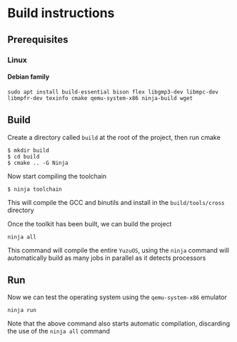 # Build instructions

## Prerequisites

### Linux

#### Debian family

```console
sudo apt install build-essential bison flex libgmp3-dev libmpc-dev libmpfr-dev texinfo cmake qemu-system-x86 ninja-build wget
```

## Build

Create a directory called `build` at the root of the project, then run cmake
```console
$ mkdir build
$ cd build
$ cmake .. -G Ninja
```

Now start compiling the toolchain
```console
$ ninja toolchain
```
This will compile the GCC and binutils and install in the `build/tools/cross` directory

Once the toolkit has been built, we can build the project
```console
ninja all
```
This command will compile the entire `YuzuOS`, using the `ninja` command will automatically build as many jobs in parallel as it detects processors

## Run

Now we can test the operating system using the `qemu-system-x86` emulator
```console
ninja run
```
Note that the above command also starts automatic compilation, discarding the use of the `ninja all` command
